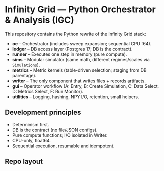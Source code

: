 # Infinity Grid — Python Orchestrator & Analysis (IGC)

This repository contains the Python rewrite of the Infinity Grid stack:

- **oe** – Orchestrator (includes sweep expansion; sequential CPU f64).
- **ledger** – DB access layer (Postgres 17; DB is the contract).
- **runner** – Executes one step in memory (pure compute).
- **sims** – Modular simulator (same math, different regimes/scales via `Simulations`).
- **metrics** – Metric kernels (table-driven selection; staging from DB parentage).
- **writer** – The only component that writes files + records artifacts.
- **gui** – Operator workflow (A: Entry, B: Create Simulation, C: Data Select, D: Metrics Select, F: Run Monitor).
- **utilities** – Logging, hashing, NPY I/O, retention, small helpers.

## Development principles

- Determinism first.  
- DB is the contract (no file/JSON configs).  
- Pure compute functions; I/O isolated in Writer.  
- CPU-only, float64.  
- Sequential execution, resumable and idempotent.  

## Repo layout